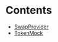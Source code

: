 

# Contents
- [SwapProvider](SwapProviderMock.sol/contract.SwapProvider.md)
- [TokenMock](TokenMock.sol/contract.TokenMock.md)
